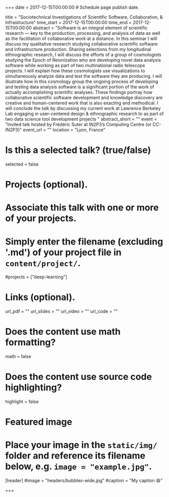 +++
date = 2017-12-15T00:00:00  # Schedule page publish date.

title = "Sociotechnical Investigations of Scientific Software, Collaboration, & Infrastructure"
time_start = 2017-12-15T00:00:00
time_end = 2017-12-15T00:00:00
abstract = "Software is an integral element of scientific research — key to the production, processing, and analysis of data as well as the facilitation of collaborative work at a distance. In this seminar I will discuss my qualitative research studying collaborative scientific software and infrastructure production. Sharing selections from my longitudinal ethnographic research, I will discuss the efforts of a group of cosmologists studying the Epoch of Reionization who are developing novel data analysis software while working as part of two multinational radio telescope projects. I will explain how these cosmologists use visualizations to simultaneously analyze data and test the software they are producing. I will illustrate how in this cosmology group the ongoing process of developing and testing data analysis software is a significant portion of the work of actually accomplishing scientific analyses. These findings portray how collaborative scientific software development and knowledge discovery are creative and human-centered work that is also exacting and methodical. I will conclude the talk by discussing my current work at Lawrence Berkeley Lab engaging in user-centered design & ethnographic research to as part of two data science tool development projects "
abstract_short = ""
event = "Invited talk hosted by Frédéric Suter at IN2P3’s Computing Centre (or CC-IN2P3)"
event_url = ""
location = "Lyon, France"

# Is this a selected talk? (true/false)
selected = false

# Projects (optional).
#   Associate this talk with one or more of your projects.
#   Simply enter the filename (excluding '.md') of your project file in `content/project/`.
#projects = ["deep-learning"]

# Links (optional).
url_pdf = ""
url_slides = ""
url_video = ""
url_code = ""

# Does the content use math formatting?
math = false

# Does the content use source code highlighting?
highlight = false

# Featured image
# Place your image in the `static/img/` folder and reference its filename below, e.g. `image = "example.jpg"`.
[header]
#image = "headers/bubbles-wide.jpg"
#caption = "My caption :smile:"

+++
